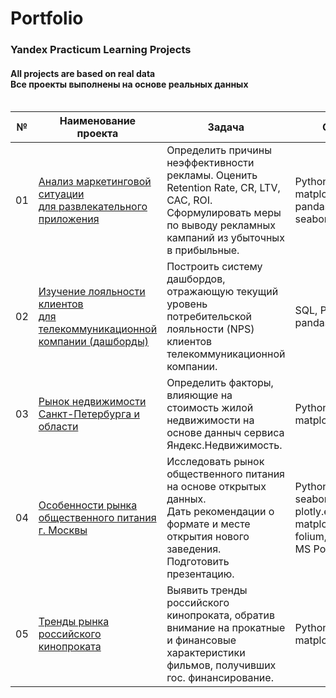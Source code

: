 # Portfolio
### Yandex Practicum Learning Projects
#### All projects are based on real data <br> Все проекты выполнены на основе реальных данных <br><br>


|№ |  Наименование проекта                                                                    |    Задача     |    Стек     |
|---|------------------------------------------------------------------------------------------|---------------|-------------|
|01 |<br>[Анализ маркетинговой ситуации<br>для развлекательного приложения](01_Marketing_Analysis_for_an_Entertainment_App)<br><br>|Определить причины неэффективности рекламы. Оценить Retention Rate, CR, LTV, CAC, ROI.<br>Сформулировать меры по выводу рекламных кампаний из убыточных в прибыльные.|Python, matplotlib, pandas, seaborn, numpy|
|02 |<br>[Изучение лояльности клиентов <br> для телекоммуникационной компании (дашборды)](02_Yandex_8_Net_Promoter_Score_for_Telecom)<br><br>|Построить систему дашбордов, отражающую текущий уровень потребительской лояльности (NPS) клиентов телекоммуникационной компании.|SQL, Python, pandas, Tableau|
|03 |<br>[Рынок недвижимости Санкт-Петербурга и области](03_Yandex_3_Real_estate)<br><br>|Определить факторы, влияющие на стоимость жилой недвижимости на основе данныч сервиса Яндекс.Недвижимость.|Python, pandas, matplotlib.pyplot|
|04 |<br>[Особенности рынка общественного питания г. Москвы](04_Yandex_6_Eateries_in_Moscow)<br><br>|Исследовать рынок общественного питания на основе открытых данных.<br>Дать рекомендации о формате и месте открытия нового заведения. Подготовить презентацию.|Python, pandas, seaborn, plotly.express, matplotlib, folium, numpy, MS PowerPoint| 
|05 |<br>[Тренды рынка российского кинопроката](05_Yandex_4_Film_distribution)<br><br>|Выявить тренды российского кинопроката, обратив внимание на прокатные и финансовые характеристики фильмов, получивших гос. финансирование.|Python, pandas, matplotlib.pyplot|
